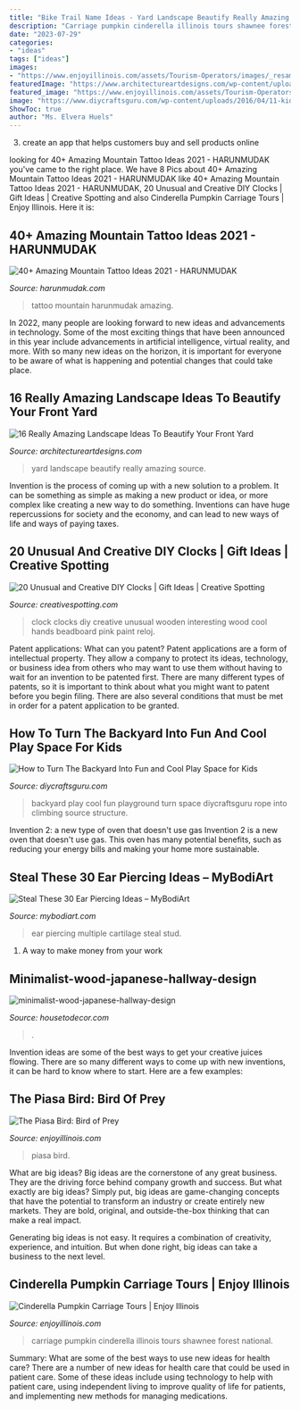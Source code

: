 ```yaml
---
title: "Bike Trail Name Ideas - Yard Landscape Beautify Really Amazing Source"
description: "Carriage pumpkin cinderella illinois tours shawnee forest national"
date: "2023-07-29"
categories:
- "ideas"
tags: ["ideas"]
images:
- "https://www.enjoyillinois.com/assets/Tourism-Operators/images/_resampled/ScaleWidthWzEyMDBd/Carriage2.jpg"
featuredImage: "https://www.architectureartdesigns.com/wp-content/uploads/2017/03/14-6-630x421.jpg"
featured_image: "https://www.enjoyillinois.com/assets/Tourism-Operators/images/_resampled/ScaleWidthWzEyMDBd/Carriage2.jpg"
image: "https://www.diycraftsguru.com/wp-content/uploads/2016/04/11-kids-backyard-playground.jpg"
ShowToc: true
author: "Ms. Elvera Huels"
---
```



3. create an app that helps customers buy and sell products online 

	

		
looking for 40+ Amazing Mountain Tattoo Ideas 2021 - HARUNMUDAK you've came to the right place. We have 8 Pics about 40+ Amazing Mountain Tattoo Ideas 2021 - HARUNMUDAK like 40+ Amazing Mountain Tattoo Ideas 2021 - HARUNMUDAK, 20 Unusual and Creative DIY Clocks | Gift Ideas | Creative Spotting and also Cinderella Pumpkin Carriage Tours | Enjoy Illinois. Here it is:
		
    
## 40+ Amazing Mountain Tattoo Ideas 2021 - HARUNMUDAK

<img loading=lazy src="https://harunmudak.com/wp-content/uploads/2020/12/mountain-tattoo-8-1024x1024.jpg" onerror="this.onerror=null;this.src='https://tse3.mm.bing.net/th?id=OIP.ZLYxynRim4ScJDzqIl7gowHaHa&amp;pid=15.1';" alt="40+ Amazing Mountain Tattoo Ideas 2021 - HARUNMUDAK">

_Source: harunmudak.com_

>tattoo mountain harunmudak amazing. 

	

In 2022, many people are looking forward to new ideas and advancements in technology. Some of the most exciting things that have been announced in this year include advancements in artificial intelligence, virtual reality, and more. With so many new ideas on the horizon, it is important for everyone to be aware of what is happening and potential changes that could take place.

    
## 16 Really Amazing Landscape Ideas To Beautify Your Front Yard

<img loading=lazy src="https://www.architectureartdesigns.com/wp-content/uploads/2017/03/14-6-630x421.jpg" onerror="this.onerror=null;this.src='https://tse1.mm.bing.net/th?id=OIP.9ej1vQ-FVqYPQhVYeLuJWwHaE8&amp;pid=15.1';" alt="16 Really Amazing Landscape Ideas To Beautify Your Front Yard">

_Source: architectureartdesigns.com_

>yard landscape beautify really amazing source. 

	

Invention is the process of coming up with a new solution to a problem. It can be something as simple as making a new product or idea, or more complex like creating a new way to do something. Inventions can have huge repercussions for society and the economy, and can lead to new ways of life and ways of paying taxes.

    
## 20 Unusual And Creative DIY Clocks | Gift Ideas | Creative Spotting

<img loading=lazy src="https://www.creativespotting.com/wp-content/uploads/2013/06/181-630x840-600x800.jpg" onerror="this.onerror=null;this.src='https://tse3.mm.bing.net/th?id=OIP.7jzCO8NGdVJygVdwiS2QWgHaJ4&amp;pid=15.1';" alt="20 Unusual and Creative DIY Clocks | Gift Ideas | Creative Spotting">

_Source: creativespotting.com_

>clock clocks diy creative unusual wooden interesting wood cool hands beadboard pink paint reloj. 

	

Patent applications: What can you patent?
Patent applications are a form of intellectual property. They allow a company to protect its ideas, technology, or business idea from others who may want to use them without having to wait for an invention to be patented first. There are many different types of patents, so it is important to think about what you might want to patent before you begin filing. There are also several conditions that must be met in order for a patent application to be granted.

    
## How To Turn The Backyard Into Fun And Cool Play Space For Kids

<img loading=lazy src="https://www.diycraftsguru.com/wp-content/uploads/2016/04/11-kids-backyard-playground.jpg" onerror="this.onerror=null;this.src='https://tse3.mm.bing.net/th?id=OIP.I-9h3niZb2MYMDhs2rSxxAHaLG&amp;pid=15.1';" alt="How to Turn The Backyard Into Fun and Cool Play Space for Kids">

_Source: diycraftsguru.com_

>backyard play cool fun playground turn space diycraftsguru rope into climbing source structure. 

	

Invention 2: a new type of oven that doesn't use gas
Invention 2 is a new oven that doesn't use gas. This oven has many potential benefits, such as reducing your energy bills and making your home more sustainable.

    
## Steal These 30 Ear Piercing Ideas – MyBodiArt

<img loading=lazy src="https://cdn.shopify.com/s/files/1/1184/2886/files/23_2048x2048.jpg?v=1497073739" onerror="this.onerror=null;this.src='https://tse2.mm.bing.net/th?id=OIP.vExYmsQcsmRyi2wOCr4e-gHaLo&amp;pid=15.1';" alt="Steal These 30 Ear Piercing Ideas – MyBodiArt">

_Source: mybodiart.com_

>ear piercing multiple cartilage steal stud. 

	

1. A way to make money from your work

    
## Minimalist-wood-japanese-hallway-design

<img loading=lazy src="https://housetodecor.com/wp-content/uploads/2020/12/minimalist-wood-japanese-hallway-design.jpg" onerror="this.onerror=null;this.src='https://tse3.mm.bing.net/th?id=OIP.qyZ2xBoJhiIwJ9OVzQDvawHaLH&amp;pid=15.1';" alt="minimalist-wood-japanese-hallway-design">

_Source: housetodecor.com_

>. 

	

Invention ideas are some of the best ways to get your creative juices flowing. There are so many different ways to come up with new inventions, it can be hard to know where to start. Here are a few examples: 

    
## The Piasa Bird: Bird Of Prey

<img loading=lazy src="https://www.enjoyillinois.com/assets/Uploads/_resampled/ScaleWidthWzEyMDBd/Bicentennial-200-The-Piasa-Bird.jpg" onerror="this.onerror=null;this.src='https://tse2.mm.bing.net/th?id=OIP.4sXq3EdgrrXD3CekxvqWQgHaEK&amp;pid=15.1';" alt="The Piasa Bird: Bird of Prey">

_Source: enjoyillinois.com_

>piasa bird. 

	

What are big ideas?
Big ideas are the cornerstone of any great business. They are the driving force behind company growth and success. But what exactly are big ideas?
Simply put, big ideas are game-changing concepts that have the potential to transform an industry or create entirely new markets. They are bold, original, and outside-the-box thinking that can make a real impact.

Generating big ideas is not easy. It requires a combination of creativity, experience, and intuition. But when done right, big ideas can take a business to the next level.

    
## Cinderella Pumpkin Carriage Tours | Enjoy Illinois

<img loading=lazy src="https://www.enjoyillinois.com/assets/Tourism-Operators/images/_resampled/ScaleWidthWzEyMDBd/Carriage2.jpg" onerror="this.onerror=null;this.src='https://tse3.mm.bing.net/th?id=OIP.mFBaIXa08PqOwZNSd7rCZwHaEK&amp;pid=15.1';" alt="Cinderella Pumpkin Carriage Tours | Enjoy Illinois">

_Source: enjoyillinois.com_

>carriage pumpkin cinderella illinois tours shawnee forest national. 

	

Summary: What are some of the best ways to use new ideas for health care?
There are a number of new ideas for health care that could be used in patient care. Some of these ideas include using technology to help with patient care, using independent living to improve quality of life for patients, and implementing new methods for managing medications.

